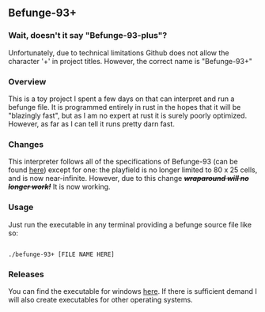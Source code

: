 
## Befunge-93+

### Wait, doesn't it say "Befunge-93-plus"?

  

Unfortunately, due to technical limitations Github does not allow the character '+' in project titles. However, the correct name is "Befunge-93+"

### Overview

  

This is a toy project I spent a few days on that can interpret and run a befunge file. It is programmed entirely in rust in the hopes that it will be "blazingly fast", but as I am no expert at rust it is surely poorly optimized. However, as far as I can tell it runs pretty darn fast.

  

### Changes

  

This interpreter follows all of the specifications of Befunge-93 (can be found [here](https://esolangs.org/wiki/Befunge)) except for one: the playfield is no longer limited to 80 x 25 cells, and is now near-infinite. However, due to this change ***~~wraparound will no longer work!~~*** It is now working.

  

### Usage

  

Just run the executable in any terminal providing a befunge source file like so:

```

./befunge-93+ [FILE NAME HERE]

```

  

### Releases

  

You can find the executable for windows [here](https://github.com/DoctorDanD/befunge-93-/releases/latest). If there is sufficient demand I will also create executables for other operating systems.
